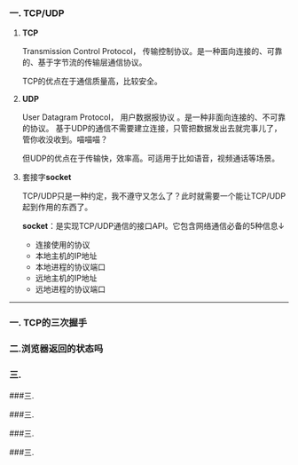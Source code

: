 ###  一. TCP/UDP

1. **TCP**

   Transmission Control Protocol， 传输控制协议。是一种面向连接的、可靠的、基于字节流的传输层通信协议。 

   TCP的优点在于通信质量高，比较安全。

2. **UDP**

   User Datagram Protocol， 用户数据报协议 。是一种非面向连接的、不可靠的协议。 基于UDP的通信不需要建立连接，只管把数据发出去就完事儿了，管你收没收到。喵喵喵？

   但UDP的优点在于传输快，效率高。可适用于比如语音，视频通话等场景。

3. 套接字**socket**

   TCP/UDP只是一种约定，我不遵守又怎么了？此时就需要一个能让TCP/UDP起到作用的东西了。

   **socket**：是实现TCP/UDP通信的接口API。它包含网络通信必备的5种信息↓

   - 连接使用的协议
   - 本地主机的IP地址
   - 本地进程的协议端口
   - 远地主机的IP地址
   - 远地进程的协议端口



------

### 一. TCP的三次握手

### 二.浏览器返回的状态吗 

### 三. 

###三.

###三.

###三.

###三.